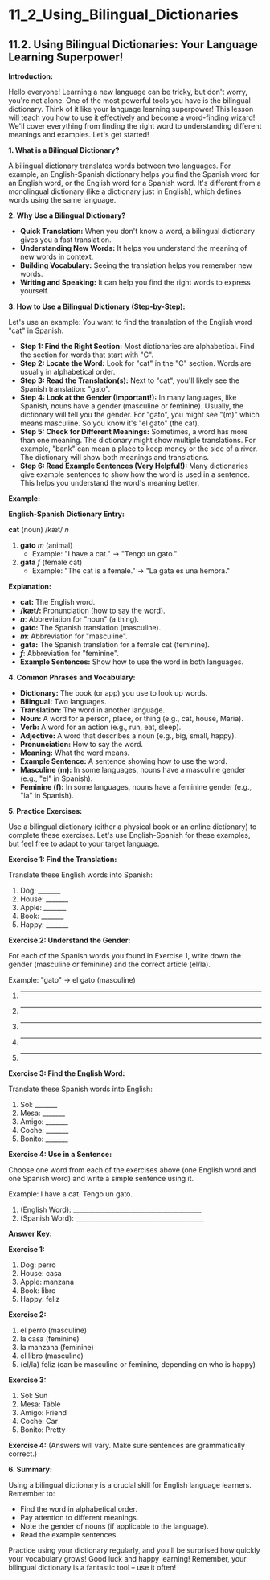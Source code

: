 # 11_2_Using_Bilingual_Dictionaries

## 11.2. Using Bilingual Dictionaries: Your Language Learning Superpower!

**Introduction:**

Hello everyone! Learning a new language can be tricky, but don't worry, you're not alone. One of the most powerful tools you have is the bilingual dictionary. Think of it like your language learning superpower! This lesson will teach you how to use it effectively and become a word-finding wizard! We'll cover everything from finding the right word to understanding different meanings and examples. Let's get started!

**1. What is a Bilingual Dictionary?**

A bilingual dictionary translates words between two languages. For example, an English-Spanish dictionary helps you find the Spanish word for an English word, or the English word for a Spanish word.  It's different from a monolingual dictionary (like a dictionary just in English), which defines words using the same language.

**2. Why Use a Bilingual Dictionary?**

*   **Quick Translation:** When you don't know a word, a bilingual dictionary gives you a fast translation.
*   **Understanding New Words:**  It helps you understand the meaning of new words in context.
*   **Building Vocabulary:** Seeing the translation helps you remember new words.
*   **Writing and Speaking:**  It can help you find the right words to express yourself.

**3. How to Use a Bilingual Dictionary (Step-by-Step):**

Let's use an example: You want to find the translation of the English word "cat" in Spanish.

*   **Step 1: Find the Right Section:** Most dictionaries are alphabetical. Find the section for words that start with "C".
*   **Step 2: Locate the Word:**  Look for "cat" in the "C" section.  Words are usually in alphabetical order.
*   **Step 3: Read the Translation(s):**  Next to "cat", you'll likely see the Spanish translation: "gato".
*   **Step 4: Look at the Gender (Important!):** In many languages, like Spanish, nouns have a gender (masculine or feminine). Usually, the dictionary will tell you the gender. For "gato", you might see "(m)" which means masculine.  So you know it's "el gato" (the cat).
*   **Step 5: Check for Different Meanings:**  Sometimes, a word has more than one meaning. The dictionary might show multiple translations.  For example, "bank" can mean a place to keep money or the side of a river.  The dictionary will show both meanings and translations.
*   **Step 6: Read Example Sentences (Very Helpful!):**  Many dictionaries give example sentences to show how the word is used in a sentence. This helps you understand the word's meaning better.

**Example:**

**English-Spanish Dictionary Entry:**

**cat** (noun) /kæt/ *n*
1.  **gato** *m* (animal)
    *   Example: "I have a cat." -> "Tengo un gato."
2.  **gata** *f* (female cat)
    *   Example: "The cat is a female." -> "La gata es una hembra."

**Explanation:**

*   **cat:** The English word.
*   **/kæt/:** Pronunciation (how to say the word).
*   ***n***: Abbreviation for "noun" (a thing).
*   **gato:**  The Spanish translation (masculine).
*   ***m***: Abbreviation for "masculine".
*   **gata:**  The Spanish translation for a female cat (feminine).
*   ***f***: Abbreviation for "feminine".
*   **Example Sentences:** Show how to use the word in both languages.

**4. Common Phrases and Vocabulary:**

*   **Dictionary:** The book (or app) you use to look up words.
*   **Bilingual:** Two languages.
*   **Translation:** The word in another language.
*   **Noun:**  A word for a person, place, or thing (e.g., cat, house, Maria).
*   **Verb:** A word for an action (e.g., run, eat, sleep).
*   **Adjective:** A word that describes a noun (e.g., big, small, happy).
*   **Pronunciation:** How to say the word.
*   **Meaning:** What the word means.
*   **Example Sentence:** A sentence showing how to use the word.
*   **Masculine (m):** In some languages, nouns have a masculine gender (e.g., "el" in Spanish).
*   **Feminine (f):** In some languages, nouns have a feminine gender (e.g., "la" in Spanish).

**5. Practice Exercises:**

Use a bilingual dictionary (either a physical book or an online dictionary) to complete these exercises. Let's use English-Spanish for these examples, but feel free to adapt to your target language.

**Exercise 1: Find the Translation:**

Translate these English words into Spanish:

1.  Dog: _______
2.  House: _______
3.  Apple: _______
4.  Book: _______
5.  Happy: _______

**Exercise 2: Understand the Gender:**

For each of the Spanish words you found in Exercise 1, write down the gender (masculine or feminine) and the correct article (el/la).

Example:  "gato" -> el gato (masculine)

1.  _______
2.  _______
3.  _______
4.  _______
5.  _______

**Exercise 3: Find the English Word:**

Translate these Spanish words into English:

1.  Sol: _______
2.  Mesa: _______
3.  Amigo: _______
4.  Coche: _______
5.  Bonito: _______

**Exercise 4: Use in a Sentence:**

Choose one word from each of the exercises above (one English word and one Spanish word) and write a simple sentence using it.

Example: I have a cat.  Tengo un gato.

1.  (English Word): ________________________________________
2.  (Spanish Word): ________________________________________

**Answer Key:**

**Exercise 1:**

1.  Dog: perro
2.  House: casa
3.  Apple: manzana
4.  Book: libro
5.  Happy: feliz

**Exercise 2:**

1.  el perro (masculine)
2.  la casa (feminine)
3.  la manzana (feminine)
4.  el libro (masculine)
5.  (el/la) feliz (can be masculine or feminine, depending on who is happy)

**Exercise 3:**

1.  Sol: Sun
2.  Mesa: Table
3.  Amigo: Friend
4.  Coche: Car
5.  Bonito: Pretty

**Exercise 4:** (Answers will vary. Make sure sentences are grammatically correct.)

**6. Summary:**

Using a bilingual dictionary is a crucial skill for English language learners.  Remember to:

*   Find the word in alphabetical order.
*   Pay attention to different meanings.
*   Note the gender of nouns (if applicable to the language).
*   Read the example sentences.

Practice using your dictionary regularly, and you'll be surprised how quickly your vocabulary grows!  Good luck and happy learning! Remember, your bilingual dictionary is a fantastic tool – use it often!
